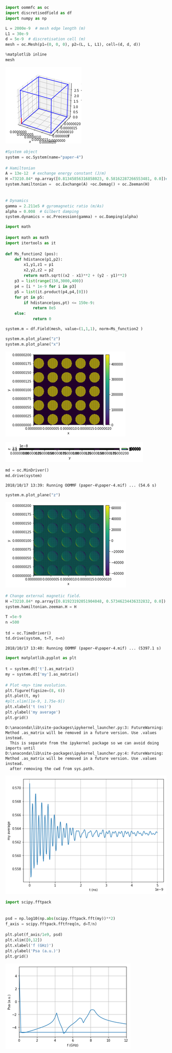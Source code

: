 

```python
import oommfc as oc
import discretisedfield as df
import numpy as np
```


```python
L = 2000e-9  # mesh edge length (m)
L1 = 30e-9 
d = 5e-9  # discretisation cell (m)
mesh = oc.Mesh(p1=(0, 0, 0), p2=(L, L, L1), cell=(d, d, d))
```


```python
%matplotlib inline
mesh
```


![png](output_2_0.png)



```python
#System object
system = oc.System(name="paper-4")

# Hamiltonian
A = 13e-12  # exchange energy constant (J/m)
H =73210.84* np.array([0.81345856316858023, 0.58162287266553481, 0.0])# external magnetic field (A/m)
system.hamiltonian =  oc.Exchange(A) +oc.Demag() + oc.Zeeman(H)


# Dynamics
gamma = 2.211e5 # gyromagnetic ratio (m/As)
alpha = 0.008  # Gilbert damping
system.dynamics = oc.Precession(gamma) + oc.Damping(alpha)
```


```python
import math

import math as math
import itertools as it

def Ms_function2 (pos):
    def hdistance(p1,p2):
        x1,y1,z1 = p1
        x2,y2,z2 = p2
        return math.sqrt((x2 - x1)**2 + (y2 - y1)**2)
    p3 = list(range(150,3000,400))
    p4 = [i * 1e-9 for i in p3]
    p5 = list(it.product(p4,p4,[0]))
    for pt in p5:
        if hdistance(pos,pt) <= 150e-9:
            return 8e5
    else:
            return 0
```


```python
system.m = df.Field(mesh, value=(1,1,1), norm=Ms_function2 ) 
```


```python
system.m.plot_plane("z")
system.m.plot_plane("x")
```


![png](output_6_0.png)



![png](output_6_1.png)



```python
md = oc.MinDriver()
md.drive(system)
```

    2018/10/17 13:39: Running OOMMF (paper-4\paper-4.mif) ... (54.6 s)
    


```python
system.m.plot_plane("z")
```


![png](output_8_0.png)



```python
# Change external magnetic field.
H =73210.84* np.array([0.81923192051904048, 0.57346234436332832, 0.0]) # external magnetic field (A/m)
system.hamiltonian.zeeman.H = H
```


```python
T =5e-9
n =500

td = oc.TimeDriver()
td.drive(system, t=T, n=n)
```

    2018/10/17 13:40: Running OOMMF (paper-4\paper-4.mif) ... (5397.1 s)
    


```python
import matplotlib.pyplot as plt

t = system.dt['t'].as_matrix()
my = system.dt['my'].as_matrix()

# Plot <my> time evolution.
plt.figure(figsize=(8, 6))
plt.plot(t, my)
#plt.xlim([1e-9, 1.75e-9])
plt.xlabel('t (ns)')
plt.ylabel('my average')
plt.grid()
```

    D:\anaconda\lib\site-packages\ipykernel_launcher.py:3: FutureWarning: Method .as_matrix will be removed in a future version. Use .values instead.
      This is separate from the ipykernel package so we can avoid doing imports until
    D:\anaconda\lib\site-packages\ipykernel_launcher.py:4: FutureWarning: Method .as_matrix will be removed in a future version. Use .values instead.
      after removing the cwd from sys.path.
    


![png](output_11_1.png)



```python
import scipy.fftpack


psd = np.log10(np.abs(scipy.fftpack.fft(my))**2)
f_axis = scipy.fftpack.fftfreq(n, d=T/n)

plt.plot(f_axis/1e9, psd)
plt.xlim([0,12])
plt.xlabel('f (GHz)')
plt.ylabel('Psa (a.u.)')
plt.grid()
```


![png](output_12_0.png)

